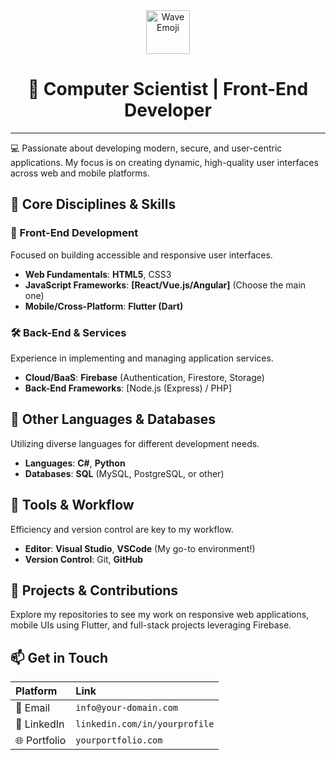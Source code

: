<div align="center">
  <img src="https://emojis.slackmojis.com/emojis/images/1531849430/4246/blob-wave.gif?1531849430" alt="Wave Emoji" width="70"/>
  <h1>🚀 Computer Scientist | Front-End Developer</h1>
</div>

---

💻 Passionate about developing modern, secure, and user-centric applications. My focus is on creating dynamic, high-quality user interfaces across web and mobile platforms.

## 🔹 Core Disciplines & Skills

### 🎨 Front-End Development

Focused on building accessible and responsive user interfaces.

-   **Web Fundamentals**: **HTML5**, CSS3
-   **JavaScript Frameworks**: **[React/Vue.js/Angular]** (Choose the main one)
-   **Mobile/Cross-Platform**: **Flutter (Dart)**

### 🛠️ Back-End & Services

Experience in implementing and managing application services.

-   **Cloud/BaaS**: **Firebase** (Authentication, Firestore, Storage)
-   **Back-End Frameworks**: [Node.js (Express) / PHP]

## 🔹 Other Languages & Databases

Utilizing diverse languages for different development needs.

-   **Languages**: **C#**, **Python**
-   **Databases**: **SQL** (MySQL, PostgreSQL, or other)

## 🔹 Tools & Workflow

Efficiency and version control are key to my workflow.

-   **Editor**: **Visual Studio**, **VSCode** (My go-to environment!)
-   **Version Control**: Git, **GitHub**

## 📌 Projects & Contributions

Explore my repositories to see my work on responsive web applications, mobile UIs using Flutter, and full-stack projects leveraging Firebase.

## 📫 Get in Touch

| Platform | Link |
| :--- | :--- |
| 📧 Email | `info@your-domain.com` |
| 🔗 LinkedIn | `linkedin.com/in/yourprofile` |
| 🌐 Portfolio | `yourportfolio.com` |
